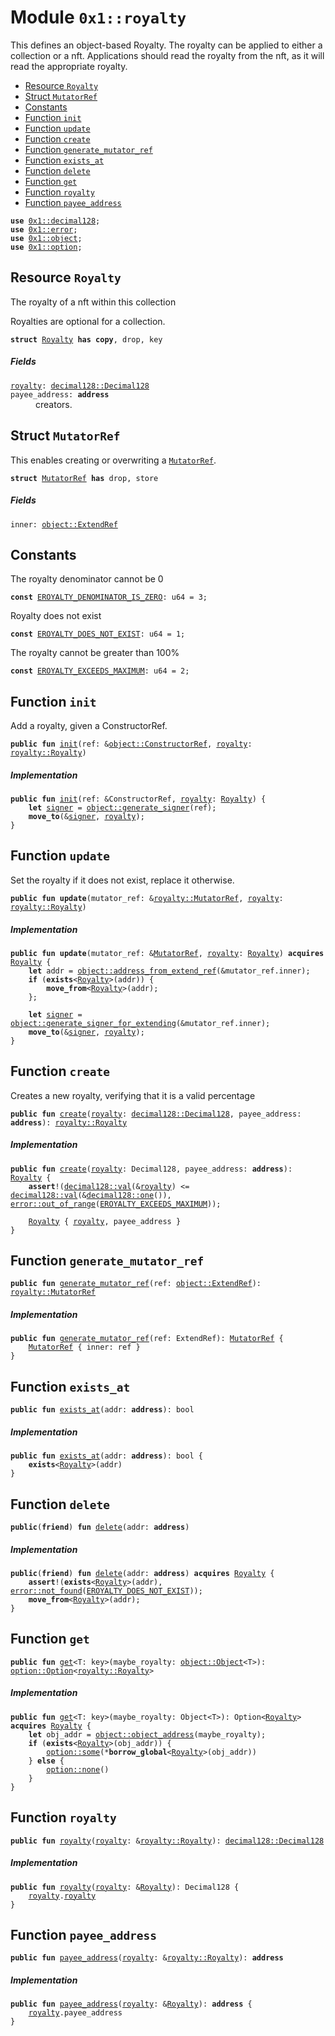 
<a name="0x1_royalty"></a>

# Module `0x1::royalty`

This defines an object-based Royalty. The royalty can be applied to either a collection or a
nft. Applications should read the royalty from the nft, as it will read the appropriate
royalty.


-  [Resource `Royalty`](#0x1_royalty_Royalty)
-  [Struct `MutatorRef`](#0x1_royalty_MutatorRef)
-  [Constants](#@Constants_0)
-  [Function `init`](#0x1_royalty_init)
-  [Function `update`](#0x1_royalty_update)
-  [Function `create`](#0x1_royalty_create)
-  [Function `generate_mutator_ref`](#0x1_royalty_generate_mutator_ref)
-  [Function `exists_at`](#0x1_royalty_exists_at)
-  [Function `delete`](#0x1_royalty_delete)
-  [Function `get`](#0x1_royalty_get)
-  [Function `royalty`](#0x1_royalty_royalty)
-  [Function `payee_address`](#0x1_royalty_payee_address)


<pre><code><b>use</b> <a href="decimal128.md#0x1_decimal128">0x1::decimal128</a>;
<b>use</b> <a href="../../move_nursery/../move_stdlib/doc/error.md#0x1_error">0x1::error</a>;
<b>use</b> <a href="object.md#0x1_object">0x1::object</a>;
<b>use</b> <a href="../../move_nursery/../move_stdlib/doc/option.md#0x1_option">0x1::option</a>;
</code></pre>



<a name="0x1_royalty_Royalty"></a>

## Resource `Royalty`

The royalty of a nft within this collection

Royalties are optional for a collection.


<pre><code><b>struct</b> <a href="royalty.md#0x1_royalty_Royalty">Royalty</a> <b>has</b> <b>copy</b>, drop, key
</code></pre>



##### Fields


<dl>
<dt>
<code><a href="royalty.md#0x1_royalty">royalty</a>: <a href="decimal128.md#0x1_decimal128_Decimal128">decimal128::Decimal128</a></code>
</dt>
<dd>

</dd>
<dt>
<code>payee_address: <b>address</b></code>
</dt>
<dd>
 creators.
</dd>
</dl>


<a name="0x1_royalty_MutatorRef"></a>

## Struct `MutatorRef`

This enables creating or overwriting a <code><a href="royalty.md#0x1_royalty_MutatorRef">MutatorRef</a></code>.


<pre><code><b>struct</b> <a href="royalty.md#0x1_royalty_MutatorRef">MutatorRef</a> <b>has</b> drop, store
</code></pre>



##### Fields


<dl>
<dt>
<code>inner: <a href="object.md#0x1_object_ExtendRef">object::ExtendRef</a></code>
</dt>
<dd>

</dd>
</dl>


<a name="@Constants_0"></a>

## Constants


<a name="0x1_royalty_EROYALTY_DENOMINATOR_IS_ZERO"></a>

The royalty denominator cannot be 0


<pre><code><b>const</b> <a href="royalty.md#0x1_royalty_EROYALTY_DENOMINATOR_IS_ZERO">EROYALTY_DENOMINATOR_IS_ZERO</a>: u64 = 3;
</code></pre>



<a name="0x1_royalty_EROYALTY_DOES_NOT_EXIST"></a>

Royalty does not exist


<pre><code><b>const</b> <a href="royalty.md#0x1_royalty_EROYALTY_DOES_NOT_EXIST">EROYALTY_DOES_NOT_EXIST</a>: u64 = 1;
</code></pre>



<a name="0x1_royalty_EROYALTY_EXCEEDS_MAXIMUM"></a>

The royalty cannot be greater than 100%


<pre><code><b>const</b> <a href="royalty.md#0x1_royalty_EROYALTY_EXCEEDS_MAXIMUM">EROYALTY_EXCEEDS_MAXIMUM</a>: u64 = 2;
</code></pre>



<a name="0x1_royalty_init"></a>

## Function `init`

Add a royalty, given a ConstructorRef.


<pre><code><b>public</b> <b>fun</b> <a href="royalty.md#0x1_royalty_init">init</a>(ref: &<a href="object.md#0x1_object_ConstructorRef">object::ConstructorRef</a>, <a href="royalty.md#0x1_royalty">royalty</a>: <a href="royalty.md#0x1_royalty_Royalty">royalty::Royalty</a>)
</code></pre>



##### Implementation


<pre><code><b>public</b> <b>fun</b> <a href="royalty.md#0x1_royalty_init">init</a>(ref: &ConstructorRef, <a href="royalty.md#0x1_royalty">royalty</a>: <a href="royalty.md#0x1_royalty_Royalty">Royalty</a>) {
    <b>let</b> <a href="../../move_nursery/../move_stdlib/doc/signer.md#0x1_signer">signer</a> = <a href="object.md#0x1_object_generate_signer">object::generate_signer</a>(ref);
    <b>move_to</b>(&<a href="../../move_nursery/../move_stdlib/doc/signer.md#0x1_signer">signer</a>, <a href="royalty.md#0x1_royalty">royalty</a>);
}
</code></pre>



<a name="0x1_royalty_update"></a>

## Function `update`

Set the royalty if it does not exist, replace it otherwise.


<pre><code><b>public</b> <b>fun</b> <b>update</b>(mutator_ref: &<a href="royalty.md#0x1_royalty_MutatorRef">royalty::MutatorRef</a>, <a href="royalty.md#0x1_royalty">royalty</a>: <a href="royalty.md#0x1_royalty_Royalty">royalty::Royalty</a>)
</code></pre>



##### Implementation


<pre><code><b>public</b> <b>fun</b> <b>update</b>(mutator_ref: &<a href="royalty.md#0x1_royalty_MutatorRef">MutatorRef</a>, <a href="royalty.md#0x1_royalty">royalty</a>: <a href="royalty.md#0x1_royalty_Royalty">Royalty</a>) <b>acquires</b> <a href="royalty.md#0x1_royalty_Royalty">Royalty</a> {
    <b>let</b> addr = <a href="object.md#0x1_object_address_from_extend_ref">object::address_from_extend_ref</a>(&mutator_ref.inner);
    <b>if</b> (<b>exists</b>&lt;<a href="royalty.md#0x1_royalty_Royalty">Royalty</a>&gt;(addr)) {
        <b>move_from</b>&lt;<a href="royalty.md#0x1_royalty_Royalty">Royalty</a>&gt;(addr);
    };

    <b>let</b> <a href="../../move_nursery/../move_stdlib/doc/signer.md#0x1_signer">signer</a> = <a href="object.md#0x1_object_generate_signer_for_extending">object::generate_signer_for_extending</a>(&mutator_ref.inner);
    <b>move_to</b>(&<a href="../../move_nursery/../move_stdlib/doc/signer.md#0x1_signer">signer</a>, <a href="royalty.md#0x1_royalty">royalty</a>);
}
</code></pre>



<a name="0x1_royalty_create"></a>

## Function `create`

Creates a new royalty, verifying that it is a valid percentage


<pre><code><b>public</b> <b>fun</b> <a href="royalty.md#0x1_royalty_create">create</a>(<a href="royalty.md#0x1_royalty">royalty</a>: <a href="decimal128.md#0x1_decimal128_Decimal128">decimal128::Decimal128</a>, payee_address: <b>address</b>): <a href="royalty.md#0x1_royalty_Royalty">royalty::Royalty</a>
</code></pre>



##### Implementation


<pre><code><b>public</b> <b>fun</b> <a href="royalty.md#0x1_royalty_create">create</a>(<a href="royalty.md#0x1_royalty">royalty</a>: Decimal128, payee_address: <b>address</b>): <a href="royalty.md#0x1_royalty_Royalty">Royalty</a> {
    <b>assert</b>!(<a href="decimal128.md#0x1_decimal128_val">decimal128::val</a>(&<a href="royalty.md#0x1_royalty">royalty</a>) &lt;= <a href="decimal128.md#0x1_decimal128_val">decimal128::val</a>(&<a href="decimal128.md#0x1_decimal128_one">decimal128::one</a>()), <a href="../../move_nursery/../move_stdlib/doc/error.md#0x1_error_out_of_range">error::out_of_range</a>(<a href="royalty.md#0x1_royalty_EROYALTY_EXCEEDS_MAXIMUM">EROYALTY_EXCEEDS_MAXIMUM</a>));

    <a href="royalty.md#0x1_royalty_Royalty">Royalty</a> { <a href="royalty.md#0x1_royalty">royalty</a>, payee_address }
}
</code></pre>



<a name="0x1_royalty_generate_mutator_ref"></a>

## Function `generate_mutator_ref`



<pre><code><b>public</b> <b>fun</b> <a href="royalty.md#0x1_royalty_generate_mutator_ref">generate_mutator_ref</a>(ref: <a href="object.md#0x1_object_ExtendRef">object::ExtendRef</a>): <a href="royalty.md#0x1_royalty_MutatorRef">royalty::MutatorRef</a>
</code></pre>



##### Implementation


<pre><code><b>public</b> <b>fun</b> <a href="royalty.md#0x1_royalty_generate_mutator_ref">generate_mutator_ref</a>(ref: ExtendRef): <a href="royalty.md#0x1_royalty_MutatorRef">MutatorRef</a> {
    <a href="royalty.md#0x1_royalty_MutatorRef">MutatorRef</a> { inner: ref }
}
</code></pre>



<a name="0x1_royalty_exists_at"></a>

## Function `exists_at`



<pre><code><b>public</b> <b>fun</b> <a href="royalty.md#0x1_royalty_exists_at">exists_at</a>(addr: <b>address</b>): bool
</code></pre>



##### Implementation


<pre><code><b>public</b> <b>fun</b> <a href="royalty.md#0x1_royalty_exists_at">exists_at</a>(addr: <b>address</b>): bool {
    <b>exists</b>&lt;<a href="royalty.md#0x1_royalty_Royalty">Royalty</a>&gt;(addr)
}
</code></pre>



<a name="0x1_royalty_delete"></a>

## Function `delete`



<pre><code><b>public</b>(<b>friend</b>) <b>fun</b> <a href="royalty.md#0x1_royalty_delete">delete</a>(addr: <b>address</b>)
</code></pre>



##### Implementation


<pre><code><b>public</b>(<b>friend</b>) <b>fun</b> <a href="royalty.md#0x1_royalty_delete">delete</a>(addr: <b>address</b>) <b>acquires</b> <a href="royalty.md#0x1_royalty_Royalty">Royalty</a> {
    <b>assert</b>!(<b>exists</b>&lt;<a href="royalty.md#0x1_royalty_Royalty">Royalty</a>&gt;(addr), <a href="../../move_nursery/../move_stdlib/doc/error.md#0x1_error_not_found">error::not_found</a>(<a href="royalty.md#0x1_royalty_EROYALTY_DOES_NOT_EXIST">EROYALTY_DOES_NOT_EXIST</a>));
    <b>move_from</b>&lt;<a href="royalty.md#0x1_royalty_Royalty">Royalty</a>&gt;(addr);
}
</code></pre>



<a name="0x1_royalty_get"></a>

## Function `get`



<pre><code><b>public</b> <b>fun</b> <a href="royalty.md#0x1_royalty_get">get</a>&lt;T: key&gt;(maybe_royalty: <a href="object.md#0x1_object_Object">object::Object</a>&lt;T&gt;): <a href="../../move_nursery/../move_stdlib/doc/option.md#0x1_option_Option">option::Option</a>&lt;<a href="royalty.md#0x1_royalty_Royalty">royalty::Royalty</a>&gt;
</code></pre>



##### Implementation


<pre><code><b>public</b> <b>fun</b> <a href="royalty.md#0x1_royalty_get">get</a>&lt;T: key&gt;(maybe_royalty: Object&lt;T&gt;): Option&lt;<a href="royalty.md#0x1_royalty_Royalty">Royalty</a>&gt; <b>acquires</b> <a href="royalty.md#0x1_royalty_Royalty">Royalty</a> {
    <b>let</b> obj_addr = <a href="object.md#0x1_object_object_address">object::object_address</a>(maybe_royalty);
    <b>if</b> (<b>exists</b>&lt;<a href="royalty.md#0x1_royalty_Royalty">Royalty</a>&gt;(obj_addr)) {
        <a href="../../move_nursery/../move_stdlib/doc/option.md#0x1_option_some">option::some</a>(*<b>borrow_global</b>&lt;<a href="royalty.md#0x1_royalty_Royalty">Royalty</a>&gt;(obj_addr))
    } <b>else</b> {
        <a href="../../move_nursery/../move_stdlib/doc/option.md#0x1_option_none">option::none</a>()
    }
}
</code></pre>



<a name="0x1_royalty_royalty"></a>

## Function `royalty`



<pre><code><b>public</b> <b>fun</b> <a href="royalty.md#0x1_royalty">royalty</a>(<a href="royalty.md#0x1_royalty">royalty</a>: &<a href="royalty.md#0x1_royalty_Royalty">royalty::Royalty</a>): <a href="decimal128.md#0x1_decimal128_Decimal128">decimal128::Decimal128</a>
</code></pre>



##### Implementation


<pre><code><b>public</b> <b>fun</b> <a href="royalty.md#0x1_royalty">royalty</a>(<a href="royalty.md#0x1_royalty">royalty</a>: &<a href="royalty.md#0x1_royalty_Royalty">Royalty</a>): Decimal128 {
    <a href="royalty.md#0x1_royalty">royalty</a>.<a href="royalty.md#0x1_royalty">royalty</a>
}
</code></pre>



<a name="0x1_royalty_payee_address"></a>

## Function `payee_address`



<pre><code><b>public</b> <b>fun</b> <a href="royalty.md#0x1_royalty_payee_address">payee_address</a>(<a href="royalty.md#0x1_royalty">royalty</a>: &<a href="royalty.md#0x1_royalty_Royalty">royalty::Royalty</a>): <b>address</b>
</code></pre>



##### Implementation


<pre><code><b>public</b> <b>fun</b> <a href="royalty.md#0x1_royalty_payee_address">payee_address</a>(<a href="royalty.md#0x1_royalty">royalty</a>: &<a href="royalty.md#0x1_royalty_Royalty">Royalty</a>): <b>address</b> {
    <a href="royalty.md#0x1_royalty">royalty</a>.payee_address
}
</code></pre>
